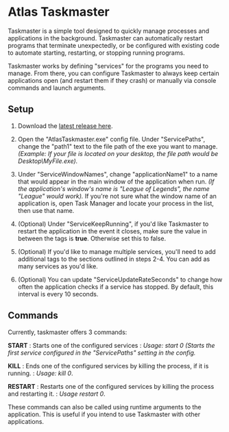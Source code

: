 # Atlas Taskmaster
 
 Taskmaster is a simple tool designed to quickly manage processes and applications in the background. Taskmaster can automatically restart programs that terminate unexpectedly, or be configured with existing code to automate starting, restarting, or stopping running programs.

Taskmaster works by defining "services" for the programs you need to manage. From there, you can configure Taskmaster to always keep certain applications open (and restart them if they crash) or manually via console commands and launch arguments.

## Setup

1. Download the [latest release here](https://github.com/AtlasAttack/Atlas-Taskmaster/releases).

2. Open the "AtlasTaskmaster.exe" config file. Under "ServicePaths", change the "path1" text to the file path of the exe you want to manage. *(Example: If your file is located on your desktop, the file path would be Desktop\MyFile.exe).*

3. Under "ServiceWindowNames", change "applicationName1" to a name that would appear in the main window of the application when run. *(If the application's window's name is "League of Legends", the name "League" would work).* If you're not sure what the window name of an application is, open Task Manager and locate your process in the list, then use that name.

4. (Optional) Under "ServiceKeepRunning", if you'd like Taskmaster to restart the application in the event it closes, make sure the value in between the <string> tags is **true**. Otherwise set this to false.
 
 5. (Optional) If you'd like to manage multiple services, you'll need to add additional <string> tags to the sections outlined in steps 2-4. You can add as many services as you'd like.
 
 6. (Optional) You can update "ServiceUpdateRateSeconds" to change how often the application checks if a service has stopped. By default, this interval is every 10 seconds.

## Commands

Currently, taskmaster offers 3 commands:

**START** : Starts one of the configured services : *Usage: start 0 (Starts the first service configured in the "ServicePaths" setting in the config.*

**KILL** : Ends one of the configured services by killing the process, if it is running. : *Usage: kill 0*.

**RESTART** : Restarts one of the configured services by killing the process and restarting it. : *Usage restart 0*.

These commands can also be called using runtime arguments to the application. This is useful if you intend to use Taskmaster with other applications.
